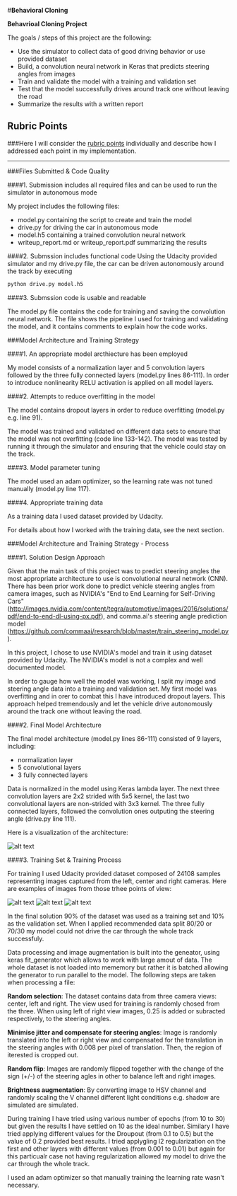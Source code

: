 #**Behavioral Cloning** 

**Behavrioal Cloning Project**

The goals / steps of this project are the following:
* Use the simulator to collect data of good driving behavior or use provided dataset
* Build, a convolution neural network in Keras that predicts steering angles from images
* Train and validate the model with a training and validation set
* Test that the model successfully drives around track one without leaving the road
* Summarize the results with a written report


[//]: # (Image References)

[image1]: ./imgs/left.jpg "Left camera"
[image2]: ./imgs/center.jpg "Center camera"
[image3]: ./imgs/right.jpg "Right camera"
[image4]: ./imgs/model.png "Architecture"

## Rubric Points
###Here I will consider the [rubric points](https://review.udacity.com/#!/rubrics/432/view) individually and describe how I addressed each point in my implementation.  

---
###Files Submitted & Code Quality

####1. Submission includes all required files and can be used to run the simulator in autonomous mode

My project includes the following files:
* model.py containing the script to create and train the model
* drive.py for driving the car in autonomous mode
* model.h5 containing a trained convolution neural network 
* writeup_report.md or writeup_report.pdf summarizing the results

####2. Submssion includes functional code
Using the Udacity provided simulator and my drive.py file, the car can be driven autonomously around the track by executing 
```sh
python drive.py model.h5
```

####3. Submssion code is usable and readable

The model.py file contains the code for training and saving the convolution neural network. The file shows the pipeline I used for training and validating the model, and it contains comments to explain how the code works.

###Model Architecture and Training Strategy

####1. An appropriate model arcthiecture has been employed

My model consists of a normalization layer and 5 convolution layers followed by the three fully connected layers (model.py lines 86-111). 
In order to introduce nonlinearity RELU activation is applied on all model layers.

####2. Attempts to reduce overfitting in the model

The model contains dropout layers in order to reduce overfitting (model.py e.g. line 91). 

The model was trained and validated on different data sets to ensure that the model was not overfitting (code line 133-142). The model was tested by running it through the simulator and ensuring that the vehicle could stay on the track.

####3. Model parameter tuning

The model used an adam optimizer, so the learning rate was not tuned manually (model.py line 117).

####4. Appropriate training data

As a training data I used dataset provided by Udacity. 

For details about how I worked with the training data, see the next section. 

###Model Architecture and Training Strategy - Process


####1. Solution Design Approach

Given that the main task of this project was to predict steering angles the most appropriate architecture to use is convolutional neural network (CNN). 
There has been prior work done to predict vehicle steering angles from camera images, such as NVIDIA's "End to End Learning for Self-Driving Cars" (http://images.nvidia.com/content/tegra/automotive/images/2016/solutions/pdf/end-to-end-dl-using-px.pdf), and comma.ai's steering angle prediction model (https://github.com/commaai/research/blob/master/train_steering_model.py). 

In this project, I chose to use NVIDIA's model and train it using dataset provided by Udacity. The NVIDIA's model is not a complex and well documented model.

In order to gauge how well the model was working, I split my image and steering angle data into a training and validation set. 
My first model was overfitting and in orer to combat this I have introduced dropout layers. This approach helped tremendously and let the vehicle drive autonomously around the track one without leaving the road.

####2. Final Model Architecture

The final model architecture (model.py lines 86-111) consisted of 9 layers, including:
* normalization layer
* 5 convolutional layers
* 3 fully connected layers

Data is normalized in the model using Keras lambda layer.
The next three convolution layers are 2x2 strided with 5x5 kernel, the last two convolutional layers are non-strided with 3x3 kernel. The three fully connected layers, followed the convolution ones outputing the steering angle (drive.py line 111). 


Here is a visualization of the architecture:

![alt text][image4]

####3. Training Set & Training Process

For training I used Udacity provided dataset composed of 24108 samples representing images captured from the left, center and right cameras. Here are examples of images from those trhee points of view:

![alt text][image1]
![alt text][image2]
![alt text][image3]

In the final solution 90% of the dataset was used as a training set and 10% as the validation set. When I applied recommended data split 80/20 or 70/30 my model could not drive the car through the whole track successfuly.

Data processing and image augmentation is built into the geneator, using keras fit_generator which allows to work with large amout of data. The whole dataset is not loaded into mememory but rather it is batched allowing the generator to run parallel to the model.
The following steps are taken when processing a file:

__Random selection__: The dataset contains data from three camera views: center, left and right. The view used for training is randomly chosed from the three. When using left of right view images, 0.25 is added or subracted respectively, to the steering angles.

__Minimise jitter and compensate for steering angles__: Image is randomly translated into the left or right view and compensated for the translation in the steering angles with 0.008 per pixel of translation. Then, the region of iterested is cropped out.

__Random flip__: Images are randomly flipped together with the change of the sign (+/-) of the steering agles in other to balance left and right images.

__Brightness augmentation__: By converting image to HSV channel and randomly scaling the V channel different light conditions e.g. shadow are simulated are simulated.

During training I have tried using various number of epochs (from 10 to 30) but given the results I have settled on 10 as the ideal number. Similary I have tried applying different values for the Droupout (from 0.1 to 0.5) but the value of 0.2 provided best results.
I tried applygling l2 regularization on the first and other layers with different values (from 0.001 to 0.01) but again for this particualr case not having regularization allowed my model to drive the car through the whole track.

I used an adam optimizer so that manually training the learning rate wasn't necessary.
